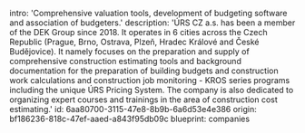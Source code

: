 intro: 'Comprehensive valuation tools, development of budgeting software and association of budgeters.'
description: 'ÚRS CZ a.s. has been a member of the DEK Group since 2018. It operates in 6 cities across the Czech Republic (Prague, Brno, Ostrava, Plzeň, Hradec Králové and České Budějovice). It namely focuses on the preparation and supply of comprehensive construction estimating tools and background documentation for the preparation of building budgets and construction work calculations and construction job monitoring - KROS series programs including the unique ÚRS Pricing System. The company is also dedicated to organizing expert courses and trainings in the area of construction cost estimating.'
id: 6aa80700-3115-47e8-8b9b-6a6d53e4e386
origin: bf186236-818c-47ef-aaed-a843f95db09c
blueprint: companies
